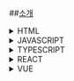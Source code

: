 ##[소개](README.md)

<details>
<summary>HTML</summary>

* [a태그](list/html/aTag.md)
* [이미지](list/html/image.md)
* [멀티미디어](list/html/multimedia.md)
</details>

<details>
<summary>JAVASCRIPT</summary>

* [ES6](list/javascript/es6.md)
</details>

<details>
<summary>TYPESCRIPT</summary>

* [컴파일](list/typescript/compile.md)
* [타입](list/typescript/type.md)
* [class와 interface](list/typescript/classandinterface.md)
* [옵션인자](list/typescript/optionpara.md)
* [interface](list/typescript/interface.md)
</details>

<details>
<summary>REACT</summary>

* [구조](list/react/structure.md)
</details>

<details>
<summary>VUE</summary>

* [구조](list/vue/structure.md)
</details>
